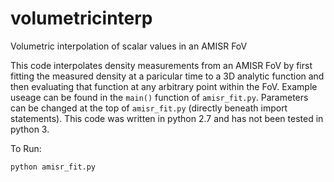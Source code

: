 # volumetricinterp
Volumetric interpolation of scalar values in an AMISR FoV

This code interpolates density measurements from an AMISR FoV by first fitting the measured density at a paricular time to a 3D analytic function and then evaluating that function at any arbitrary point within the FoV.  Example useage can be found in the `main()` function of `amisr_fit.py`.  Parameters can be changed at the top of `amisr_fit.py` (directly beneath import statements).  This code was written in python 2.7 and has not been tested in python 3.

To Run:
```
python amisr_fit.py
```
